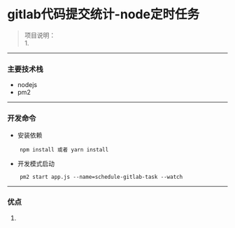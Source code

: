 # gitlab代码提交统计-node定时任务

> 项目说明：  
> 1. 

------------------
### 主要技术栈
  - nodejs
  - pm2
  
------------------

### 开发命令
- 安装依赖
```
    npm install 或者 yarn install
```

- 开发模式启动    
```
    pm2 start app.js --name=schedule-gitlab-task --watch
``` 

------------------
### 优点

1. 

